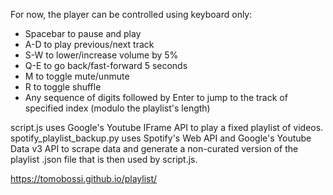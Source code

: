 For now, the player can be controlled using keyboard only:
 - Spacebar to pause and play
 - A-D to play previous/next track
 - S-W to lower/increase volume by 5%
 - Q-E to go back/fast-forward 5 seconds
 - M to toggle mute/unmute
 - R to toggle shuffle
 - Any sequence of digits followed by Enter to jump to the track of specified index (modulo the playlist's length)

script.js uses Google's Youtube IFrame API to play a fixed playlist of videos.
spotify_playlist_backup.py uses Spotify's Web API and Google's Youtube Data v3 API to scrape data and generate a non-curated version of the playlist .json file that is then used by script.js.

https://tomobossi.github.io/playlist/